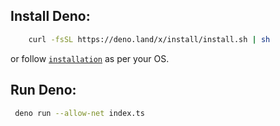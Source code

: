 ## Install Deno:
```bash
    curl -fsSL https://deno.land/x/install/install.sh | sh
```
or follow [`installation`](https://deno.land/#installation) as per your OS.

## Run Deno:
```bash
 deno run --allow-net index.ts
````
